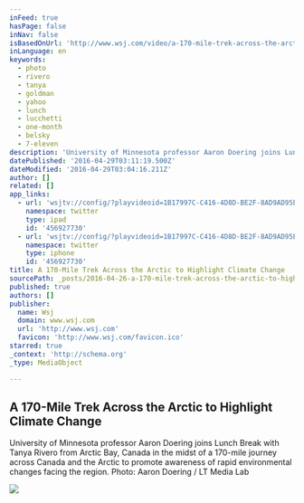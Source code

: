 ```yaml
---
inFeed: true
hasPage: false
inNav: false
isBasedOnUrl: 'http://www.wsj.com/video/a-170-mile-trek-across-the-arctic-to-highlight-climate-change/1B17997C-C416-4D8D-BE2F-8AD9AD95ED2E.html'
inLanguage: en
keywords:
  - photo
  - rivero
  - tanya
  - goldman
  - yahoo
  - lunch
  - lucchetti
  - one-month
  - belsky
  - 7-eleven
description: 'University of Minnesota professor Aaron Doering joins Lunch Break with Tanya Rivero from Arctic Bay, Canada in the midst of a 170-mile journey across Canada and the Arctic to promote awareness of rapid environmental changes facing the region. Photo: Aaron Doering / LT Media Lab'
datePublished: '2016-04-29T03:11:19.500Z'
dateModified: '2016-04-29T03:04:16.211Z'
author: []
related: []
app_links:
  - url: 'wsjtv://config/?playvideoid=1B17997C-C416-4D8D-BE2F-8AD9AD95ED2E'
    namespace: twitter
    type: ipad
    id: '456927730'
  - url: 'wsjtv://config/?playvideoid=1B17997C-C416-4D8D-BE2F-8AD9AD95ED2E'
    namespace: twitter
    type: iphone
    id: '456927730'
title: A 170-Mile Trek Across the Arctic to Highlight Climate Change
sourcePath: _posts/2016-04-26-a-170-mile-trek-across-the-arctic-to-highlight-climate-chang.md
published: true
authors: []
publisher:
  name: Wsj
  domain: www.wsj.com
  url: 'http://www.wsj.com'
  favicon: 'http://www.wsj.com/favicon.ico'
starred: true
_context: 'http://schema.org'
_type: MediaObject

---
```

<article style=""><h1>A 170-Mile Trek Across the Arctic to Highlight Climate Change</h1><p>University of Minnesota professor Aaron Doering joins Lunch Break with Tanya Rivero from Arctic Bay, Canada in the midst of a 170-mile journey across Canada and the Arctic to promote awareness of rapid environmental changes facing the region. Photo: Aaron Doering / LT Media Lab</p><img src="http://m.wsj.net/video/20160418/041816luncharctic/041816luncharctic_1280x720.jpg" /></article>
